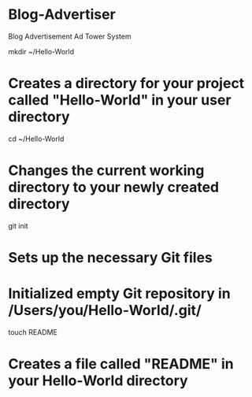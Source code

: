 Blog-Advertiser
===============

Blog Advertisement Ad Tower System

mkdir ~/Hello-World
# Creates a directory for your project called "Hello-World" in your user directory

cd ~/Hello-World
# Changes the current working directory to your newly created directory

git init
# Sets up the necessary Git files
# Initialized empty Git repository in /Users/you/Hello-World/.git/

touch README
# Creates a file called "README" in your Hello-World directory
